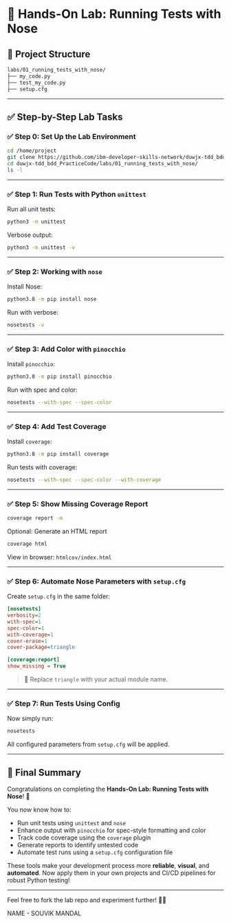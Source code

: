 # 🧪 Hands-On Lab: Running Tests with Nose

## 📂 Project Structure

```bash
labs/01_running_tests_with_nose/
├── my_code.py
├── test_my_code.py
├── setup.cfg
```

---

## ✅ Step-by-Step Lab Tasks

### ✅ Step 0: Set Up the Lab Environment

```bash
cd /home/project
git clone https://github.com/ibm-developer-skills-network/duwjx-tdd_bdd_PracticeCode.git
cd duwjx-tdd_bdd_PracticeCode/labs/01_running_tests_with_nose/
ls -l
```

---

### ✅ Step 1: Run Tests with Python `unittest`

Run all unit tests:

```bash
python3 -m unittest
```

Verbose output:

```bash
python3 -m unittest -v
```

---

### ✅ Step 2: Working with `nose`

Install Nose:

```bash
python3.8 -m pip install nose
```

Run with verbose:

```bash
nosetests -v
```

---

### ✅ Step 3: Add Color with `pinocchio`

Install `pinocchio`:

```bash
python3.8 -m pip install pinocchio
```

Run with spec and color:

```bash
nosetests --with-spec --spec-color
```

---

### ✅ Step 4: Add Test Coverage

Install `coverage`:

```bash
python3.8 -m pip install coverage
```

Run tests with coverage:

```bash
nosetests --with-spec --spec-color --with-coverage
```

---

### ✅ Step 5: Show Missing Coverage Report

```bash
coverage report -m
```

Optional: Generate an HTML report

```bash
coverage html
```

View in browser: `htmlcov/index.html`

---

### ✅ Step 6: Automate Nose Parameters with `setup.cfg`

Create `setup.cfg` in the same folder:

```ini
[nosetests]
verbosity=2
with-spec=1
spec-color=1
with-coverage=1
cover-erase=1
cover-package=triangle

[coverage:report]
show_missing = True
```

> 🔄 Replace `triangle` with your actual module name.

---

### ✅ Step 7: Run Tests Using Config

Now simply run:

```bash
nosetests
```

All configured parameters from `setup.cfg` will be applied.

---

## 🏁 Final Summary

Congratulations on completing the **Hands-On Lab: Running Tests with Nose**! 👏

You now know how to:

* Run unit tests using `unittest` and `nose`
* Enhance output with `pinocchio` for spec-style formatting and color
* Track code coverage using the `coverage` plugin
* Generate reports to identify untested code
* Automate test runs using a `setup.cfg` configuration file

These tools make your development process more **reliable**, **visual**, and **automated**. Now apply them in your own projects and CI/CD pipelines for robust Python testing!

---

Feel free to fork the lab repo and experiment further! 🧪💡

NAME - SOUVIK MANDAL
